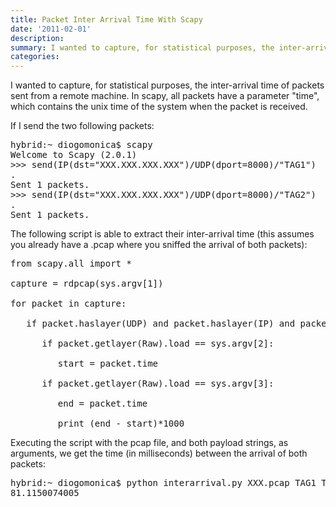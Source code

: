 ```yaml
---
title: Packet Inter Arrival Time With Scapy
date: '2011-02-01'
description:
summary: I wanted to capture, for statistical purposes, the inter-arrival time of packets sent from a remote machine.
categories:
---
```


I wanted to capture, for statistical purposes, the inter-arrival time of packets sent from a remote machine. 
In scapy, all packets have a parameter "time", which contains the unix time of the system when the packet is received.

If I send the two following packets: 

<pre>
hybrid:~ diogomonica$ scapy 
Welcome to Scapy (2.0.1) 
>>> send(IP(dst="XXX.XXX.XXX.XXX")/UDP(dport=8000)/"TAG1") 
. 
Sent 1 packets. 
>>> send(IP(dst="XXX.XXX.XXX.XXX")/UDP(dport=8000)/"TAG2") 
. 
Sent 1 packets. 
</pre>

The following script is able to extract their inter-arrival time (this assumes you already have a .pcap where you sniffed the arrival of both packets):

<pre>
from scapy.all import * 

capture = rdpcap(sys.argv[1]) 

for packet in capture: 

   if packet.haslayer(UDP) and packet.haslayer(IP) and packet.haslayer(Raw): 

      if packet.getlayer(Raw).load == sys.argv[2]: 

         start = packet.time 

      if packet.getlayer(Raw).load == sys.argv[3]: 

         end = packet.time 

         print (end - start)*1000 
</pre>

Executing the script with the pcap file, and both payload strings, as arguments, we get the time (in milliseconds) between the arrival of both packets: 

<pre>
hybrid:~ diogomonica$ python interarrival.py XXX.pcap TAG1 TAG2 
81.1150074005
</pre>
